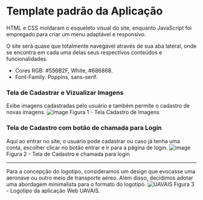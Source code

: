 # Template padrão da Aplicação

HTML e CSS moldaram o esqueleto visual do site, enquanto JavaScript foi empregado para criar um menu adaptável e responsivo.

O site será quase que totalmente navegável através de sua aba lateral, onde se encontra em cada uma delas seus respectivos conteúdos e funcionalidades.

- Cores RGB: #556B2F, White, #686868.
- Font-Family: Poppins, sans-serif.

### Tela de Cadastrar e Vizualizar Imagens

Exibe imagens cadastradas pelo usuário e também permite o cadastro de novas imagens.
![image](https://github.com/ICEI-PUC-Minas-PMV-ADS/pmv-ads-2024-1-e1-proj-web-t11-pmv-ads-2024-1-e1-proj-uavais/assets/160354706/843deff4-8938-4d50-92cb-596c5fe0a6be)
Figura 1 - Tela Cadastro de Imagens

### Tela de Cadastro com botão de chamada para Login

Aqui ao entrar no site, o usuário pode cadastrar ou caso já tenha uma conta, escolher clicar no botão entrar e ir para a página de login.
![image](https://github.com/ICEI-PUC-Minas-PMV-ADS/pmv-ads-2024-1-e1-proj-web-t11-pmv-ads-2024-1-e1-proj-uavais/assets/160354706/3ec63e81-81df-4756-bb81-c442bbb396a4)
Figura 2 - Tela de Cadastro e chamada para login

<hr>

Para a concepção do logotipo, consideramos um design que evocasse uma aeronave ou outro meio de transporte aéreo. Além disso, decidimos adotar uma abordagem minimalista para o formato do logotipo.
![UAVAIS](https://github.com/ICEI-PUC-Minas-PMV-ADS/pmv-ads-2024-1-e1-proj-web-t11-pmv-ads-2024-1-e1-proj-uavais/assets/160354706/0313a8c4-c1eb-4d0e-bc31-06f3d5a6ab1b)
Figura 3 - Logotipo da aplicação Web UAVAIS.



